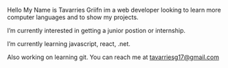 Hello My Name is Tavarries Griifn im a web developer looking to learn more computer languages and to show my projects.

I’m currently interested in getting a junior postion or internship.

I’m currently learning javascript, react, .net.

Also working on learning git.
You can reach me at tavarriesg17@gmail.com
<!---
tavarries/tavarries is a ✨ special ✨ repository because its `README.md` (this file) appears on your GitHub profile.
You can click the Preview link to take a look at your changes.
--->

